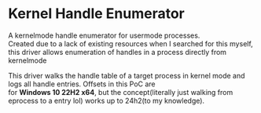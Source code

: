 # Kernel Handle Enumerator

A kernelmode handle enumerator for usermode processes.  <br>
Created due to a lack of existing resources when I searched for this myself, this driver allows enumeration of handles in a process directly from kernelmode<br>

This driver walks the handle table of a target process in kernel mode and logs all handle entries. Offsets in this PoC are<br> for **Windows 10 22H2 x64**, but the concept(literally just walking from eprocess to a entry lol) works up to 24h2(to my knowledge).<br>

